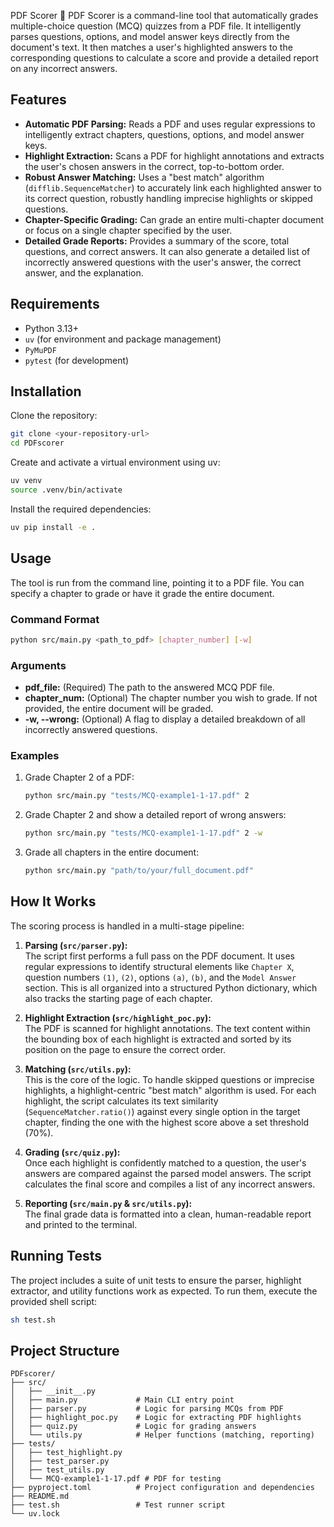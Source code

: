 PDF Scorer 📝
PDF Scorer is a command-line tool that automatically grades multiple-choice question (MCQ) quizzes from a PDF file. It intelligently parses questions, options, and model answer keys directly from the document's text. It then matches a user's highlighted answers to the corresponding questions to calculate a score and provide a detailed report on any incorrect answers.

## Features
- **Automatic PDF Parsing:** Reads a PDF and uses regular expressions to intelligently extract chapters, questions, options, and model answer keys.  
- **Highlight Extraction:** Scans a PDF for highlight annotations and extracts the user's chosen answers in the correct, top-to-bottom order.  
- **Robust Answer Matching:** Uses a "best match" algorithm (`difflib.SequenceMatcher`) to accurately link each highlighted answer to its correct question, robustly handling imprecise highlights or skipped questions.  
- **Chapter-Specific Grading:** Can grade an entire multi-chapter document or focus on a single chapter specified by the user.  
- **Detailed Grade Reports:** Provides a summary of the score, total questions, and correct answers. It can also generate a detailed list of incorrectly answered questions with the user's answer, the correct answer, and the explanation.  

## Requirements
- Python 3.13+  
- `uv` (for environment and package management)  
- `PyMuPDF`  
- `pytest` (for development)  

## Installation
Clone the repository:
```bash
git clone <your-repository-url>
cd PDFscorer
```

Create and activate a virtual environment using uv:
```bash
uv venv
source .venv/bin/activate
```

Install the required dependencies:
```bash
uv pip install -e .
```

## Usage
The tool is run from the command line, pointing it to a PDF file. You can specify a chapter to grade or have it grade the entire document.

### Command Format
```bash
python src/main.py <path_to_pdf> [chapter_number] [-w]
```

### Arguments
- **pdf_file:** (Required) The path to the answered MCQ PDF file.  
- **chapter_num:** (Optional) The chapter number you wish to grade. If not provided, the entire document will be graded.  
- **-w, --wrong:** (Optional) A flag to display a detailed breakdown of all incorrectly answered questions.  

### Examples
1. Grade Chapter 2 of a PDF:
   ```bash
   python src/main.py "tests/MCQ-example1-1-17.pdf" 2
   ```

2. Grade Chapter 2 and show a detailed report of wrong answers:
   ```bash
   python src/main.py "tests/MCQ-example1-1-17.pdf" 2 -w
   ```

3. Grade all chapters in the entire document:
   ```bash
   python src/main.py "path/to/your/full_document.pdf"
   ```

## How It Works
The scoring process is handled in a multi-stage pipeline:

1. **Parsing (`src/parser.py`):**  
   The script first performs a full pass on the PDF document. It uses regular expressions to identify structural elements like `Chapter X`, question numbers `(1)`, `(2)`, options `(a)`, `(b)`, and the `Model Answer` section. This is all organized into a structured Python dictionary, which also tracks the starting page of each chapter.

2. **Highlight Extraction (`src/highlight_poc.py`):**  
   The PDF is scanned for highlight annotations. The text content within the bounding box of each highlight is extracted and sorted by its position on the page to ensure the correct order.

3. **Matching (`src/utils.py`):**  
   This is the core of the logic. To handle skipped questions or imprecise highlights, a highlight-centric "best match" algorithm is used. For each highlight, the script calculates its text similarity (`SequenceMatcher.ratio()`) against every single option in the target chapter, finding the one with the highest score above a set threshold (70%).

4. **Grading (`src/quiz.py`):**  
   Once each highlight is confidently matched to a question, the user's answers are compared against the parsed model answers. The script calculates the final score and compiles a list of any incorrect answers.

5. **Reporting (`src/main.py` & `src/utils.py`):**  
   The final grade data is formatted into a clean, human-readable report and printed to the terminal.

## Running Tests
The project includes a suite of unit tests to ensure the parser, highlight extractor, and utility functions work as expected. To run them, execute the provided shell script:
```bash
sh test.sh
```

## Project Structure
```
PDFscorer/
├── src/
│   ├── __init__.py
│   ├── main.py             # Main CLI entry point
│   ├── parser.py           # Logic for parsing MCQs from PDF
│   ├── highlight_poc.py    # Logic for extracting PDF highlights
│   ├── quiz.py             # Logic for grading answers
│   └── utils.py            # Helper functions (matching, reporting)
├── tests/
│   ├── test_highlight.py
│   ├── test_parser.py
│   ├── test_utils.py
│   └── MCQ-example1-1-17.pdf # PDF for testing
├── pyproject.toml          # Project configuration and dependencies
├── README.md
├── test.sh                 # Test runner script
└── uv.lock
```

